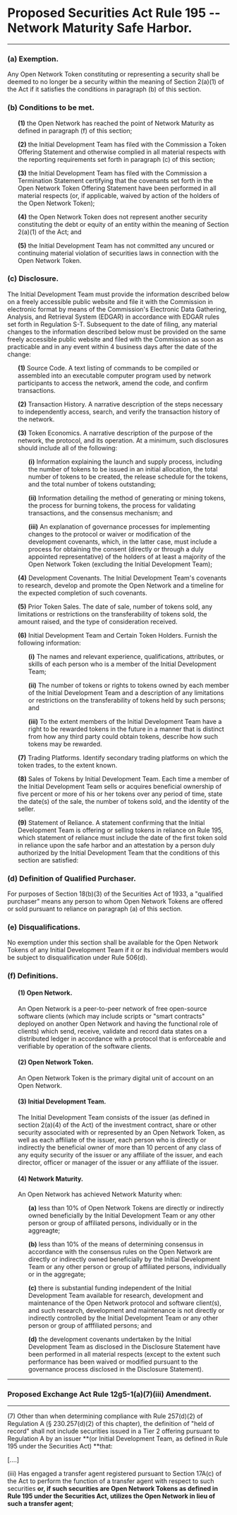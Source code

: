 # Proposed Securities Act Rule 195 --Network Maturity Safe Harbor.
---------------------------------------------------------------

### **(a) Exemption.** 
Any Open Network Token constituting or representing a security shall be deemed to no longer be a security within the meaning of Section 2(a)(1) of the Act if it satisfies the conditions in paragraph (b) of this section.

### **(b) Conditions to be met.**
<ol>
 
  **(1)** the Open Network has reached the point of Network Maturity as defined in paragraph (f) of this section;

  **(2)** the Initial Development Team has filed with the Commission a Token Offering Statement and otherwise complied in all material respects with the reporting requirements set forth in paragraph (c) of this section;

  **(3)** the Initial Development Team has filed with the Commission a Termination Statement certifying that the covenants set forth in the Open Network Token Offering Statement have been performed in all material respects (or, if applicable, waived by action of the holders of the Open Network Token);

  **(4)** the Open Network Token does not represent another security constituting the debt or equity of an entity within the meaning of Section 2(a)(1) of the Act; and

  **(5)** the Initial Development Team has not committed any uncured or continuing material violation of securities laws in connection with the Open Network Token.
  
</ol>

### **(c) Disclosure.** 
The Initial Development Team must provide the information described below on a freely accessible public website and file it with the Commission in electronic format by means of the Commission's Electronic Data Gathering, Analysis, and Retrieval  System (EDGAR) in accordance with EDGAR rules set forth in Regulation  S-T. Subsequent to the date of filing, any material changes to the information described below must be provided on the same freely accessible public website and filed with the Commission as soon as  practicable and in any event within 4 business days after the date of the change:
<ol>

  **(1)** Source Code. A text listing of commands to be compiled or assembled into an executable computer program used by network participants to access the network, amend the code, and confirm transactions.

  **(2)** Transaction History. A narrative description of the steps necessary to independently access, search, and verify the transaction history of the network.

  **(3)** Token Economics. A narrative description of the purpose of the network, the protocol, and its operation. At a minimum, such disclosures should include all of the following:
<ol>
 
  **(i)** Information explaining the launch and supply process, including the number of tokens to be issued in an initial allocation, the total number of tokens to be created, the release schedule for the tokens, and the total number of tokens outstanding;

  **(ii)** Information detailing the method of generating or mining tokens, the process for burning tokens, the process for validating transactions, and the consensus mechanism; and

  **(iii)**  An explanation of governance processes for implementing changes to the protocol or waiver or modification of the development covenants, which, in the latter case, must include a process for obtaining the consent (directly or through a duly appointed representative) of the holders of at least a majority of the Open Network Token (excluding the Initial Development Team);
  
  </ol>

  **(4)** Development Covenants. The Initial Development Team's covenants to research, develop and promote the Open Network and a timeline for the expected completion of such covenants.

  **(5)** Prior Token Sales. The date of sale, number of tokens sold, any limitations or restrictions on the transferability of tokens sold, the amount raised, and the type of consideration received.

  **(6)** Initial Development Team and Certain Token Holders. Furnish the following information:
  
 <ol>
 
  **(i)** The names and relevant experience, qualifications, attributes, or skills of each person who is a member of the Initial Development Team;

  **(ii)**  The number of tokens or rights to tokens owned by each member of the Initial Development Team and a description of any limitations or restrictions on the transferability of tokens held by such persons; and

  **(iii)** To the extent members of the Initial Development Team have a right to be rewarded tokens in the future in a manner that is distinct from how any third party could obtain tokens, describe how such tokens may be rewarded.
  
   </ol>

  **(7)** Trading Platforms. Identify secondary trading platforms on which the token trades, to the extent known.

  **(8)** Sales of Tokens by Initial Development Team. Each time a member of the Initial Development Team sells or acquires beneficial ownership of five percent or more of his or her tokens over any period of time, state the date(s) of the sale, the number of tokens sold, and the identity of the seller.

  **(9)** Statement of Reliance. A statement confirming that the Initial Development Team is offering or selling tokens in reliance on Rule 195, which statement of reliance must include the date of the first token sold in reliance upon the safe harbor and an attestation by a person duly authorized by the Initial Development Team that the conditions of this section are satisfied:

 </ol>

### **(d) Definition of Qualified Purchaser**. 
For purposes of Section 18(b)(3) of the Securities Act of 1933, a "qualified purchaser" means any person to whom Open Network Tokens are offered or sold pursuant to reliance on paragraph (a) of this  section.

### **(e) Disqualifications.** 
No exemption under this section shall be available for the Open Network Tokens of any Initial Development Team if it or its individual members would be subject to disqualification under Rule  506(d).

### **(f) Definitions.**
 
 <ol>
 
  #### **(1)** Open Network. 
  An Open Network is a peer-to-peer network of free open-source software clients (which may include scripts or "smart contracts" deployed on another Open Network and having the functional role of clients) which send, receive, validate and record data states on a distributed ledger in accordance with a protocol that is enforceable and verifiable by operation of the software clients.

  #### **(2)** Open Network Token. 
  An Open Network Token is the primary digital unit of account on an Open Network.

  #### **(3)** Initial Development Team. 
  The Initial Development Team consists of the issuer (as defined in section 2(a)(4) of the Act) of the investment contract, share or other security associated with or represented by an Open Network Token, as well as each affiliate of the issuer, each person who is directly or indirectly the beneficial owner of more than 10 percent of any class of any equity security of the issuer or any affiliate of the issuer, and each director, officer or manager of the issuer or any affiliate of the issuer.

  #### **(4)** Network Maturity. 
  An Open Network has achieved Network Maturity when:
 <ol>
 
  **(a)** less than 10% of Open Network Tokens are directly or indirectly owned beneficially by the Initial Development Team or any other person or group of affiliated persons, individually or in the aggreagte;

  **(b)** less than 10% of the means of determining consensus in accordance with the consensus rules on the Open Network are directly or indirectly owned beneficially by the Initial Development Team or any other person or group of affiliated persons, individually or in the aggregate; 
  
  **(c)** there is substantial funding independent of the Initial Development Team available for research, development and maintenance of the Open Network protocol and software client(s), and such research, development and maintenance is not directly or indirectly controlled by the Initial Development Team or any other person or group of afffiliated persons; and

  **(d)** the development covenants undertaken by the Initial Development Team as disclosed in the Disclosure Statement have been performed in all material respects (except to the extent such performance has been waived or modified pursuant to the governance process disclosed in the Disclosure Statement).
 </ol>
 </ol>
 
-----

### Proposed Exchange Act Rule 12g5-1(a)(7)(iii) Amendment.
-------------------------------------------------------

(7) Other than when determining compliance with Rule 257(d)(2) of Regulation A (§ 230.257(d)(2) of this chapter), the definition of "held of record" shall not include securities issued in a Tier 2 offering pursuant to Regulation A by an issuer **(or Initial Development Team, as defined in Rule 195 under the Securities Act)  **that:

[....]

(iii) Has engaged a transfer agent registered pursuant to Section 17A(c) of the Act to perform the function of a transfer agent with respect to such securities **or, if such securities are Open Network Tokens as defined in Rule 195 under the Securities Act, utilizes the Open Network in lieu of such a transfer agent**;

